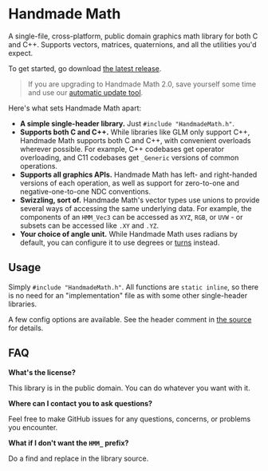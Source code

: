 # Handmade Math

A single-file, cross-platform, public domain graphics math library for both C and C++. Supports vectors, matrices, quaternions, and all the utilities you'd expect.

To get started, go download [the latest release](https://github.com/HandmadeMath/HandmadeMath/releases).

> If you are upgrading to Handmade Math 2.0, save yourself some time and use our [automatic update tool](./update).

Here's what sets Handmade Math apart:

- **A simple single-header library.** Just `#include "HandmadeMath.h"`.
- **Supports both C and C++.** While libraries like GLM only support C++, Handmade Math supports both C and C++, with convenient overloads wherever possible. For example, C++ codebases get operator overloading, and C11 codebases get `_Generic` versions of common operations.
- **Supports all graphics APIs.** Handmade Math has left- and right-handed versions of each operation, as well as support for zero-to-one and negative-one-to-one NDC conventions.
- **Swizzling, sort of.** Handmade Math's vector types use unions to provide several ways of accessing the same underlying data. For example, the components of an `HMM_Vec3` can be accessed as `XYZ`, `RGB`, or `UVW` - or subsets can be accessed like `.XY` and `.YZ`.
- **Your choice of angle unit.** While Handmade Math uses radians by default, you can configure it to use degrees or [turns](https://www.computerenhance.com/p/turns-are-better-than-radians) instead.


## Usage

Simply `#include "HandmadeMath.h"`. All functions are `static inline`, so there is no need for an "implementation" file as with some other single-header libraries.

A few config options are available. See the header comment in [the source](./HandmadeMath.h) for details.


## FAQ

**What's the license?**

This library is in the public domain. You can do whatever you want with it.

**Where can I contact you to ask questions?**

Feel free to make GitHub issues for any questions, concerns, or problems you encounter.

**What if I don't want the `HMM_` prefix?**

Do a find and replace in the library source.
